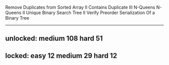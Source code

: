 Remove Duplicates from Sorted Array II
Contains Duplicate III
N-Queens
N-Queens II
Unique Binary Search Tree II
Verify Preorder Serialization Of a Binary Tree

--------------
unlocked:
medium 108
hard   51
----------------
locked:
easy   12
medium 29
hard   12
-----------------